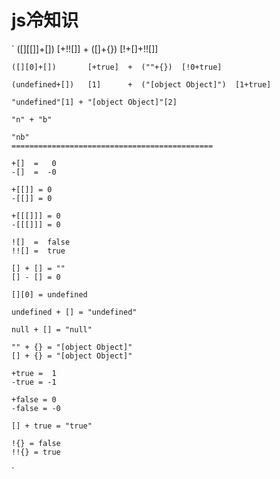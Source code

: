 # js冷知识

`
    ([][[]]+[])      [+!![]]  +  ([]+{})  [!+[]+!![]]
    
    ([][0]+[])       [+true]  +  (""+{})  [!0+true]
    
    (undefined+[])   [1]      +  ("[object Object]")  [1+true]
    
    "undefined"[1] + "[object Object]"[2]
    
    "n" + "b"
    
    "nb"
    =============================================
    
    +[]  =   0
    -[]  =  -0
    
    +[[]] = 0
    -[[]] = 0
    
    +[[[]]] = 0
    -[[[]]] = 0
    
    ![]  =  false
    !![] =  true
    
    [] + [] = ""
    [] - [] = 0
    
    [][0] = undefined
    
    undefined + [] = "undefined"
    
    null + [] = "null"
    
    "" + {} = "[object Object]"
    [] + {} = "[object Object]"
    
    +true =  1
    -true = -1
    
    +false = 0
    -false = -0
    
    [] + true = "true"
    
    !{} = false
    !!{} = true
`